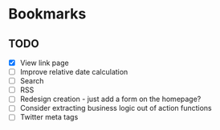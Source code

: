 # Bookmarks

## TODO

- [x] View link page
- [ ] Improve relative date calculation
- [ ] Search
- [ ] RSS
- [ ] Redesign creation - just add a form on the homepage?
- [ ] Consider extracting business logic out of action functions
- [ ] Twitter meta tags
